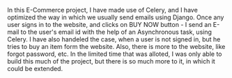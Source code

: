 In this E-Commerce project, I have made use of Celery, and I have optimized the way in which we usually send emails using Django. Once any user signs in to the website, and clicks on BUY NOW button -
I send an E-mail to the user's email id with the help of an Asynchronous task, using Celery. I have also handeled the case, when a user is not signed in, but he tries to buy an item form the website.
Also, there is more to the website, like forgot password, etc.
In the limited time that was alloted, I was only able to build this much of the project, but there is so much more to it, in which it could be extended.
